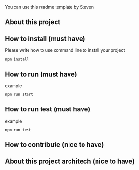 You can use this readme template by Steven

## About this project 

## How to install (must have)
Please write how to use command line to install your project

```
npm install 
```

## How to run (must have)
example
```
npm run start
```

## How to run test (must have)
example
```
npm run test
```



## How to contribute (nice to have)
## About this project architech (nice to have)
